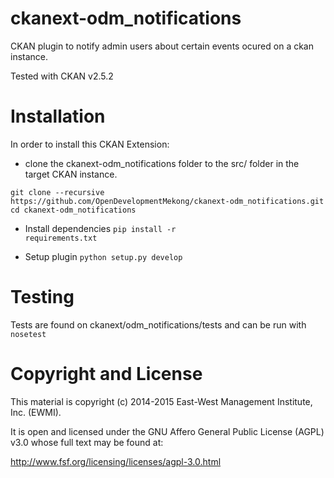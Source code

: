 ckanext-odm_notifications
===================

CKAN plugin to notify admin users about certain events ocured on a ckan instance.


Tested with CKAN v2.5.2

# Installation

In order to install this CKAN Extension:

  * clone the ckanext-odm_notifications folder to the src/ folder in the target CKAN instance.

 ```
 git clone --recursive https://github.com/OpenDevelopmentMekong/ckanext-odm_notifications.git
 cd ckanext-odm_notifications
 ```

 * Install dependencies
 <code>pip install -r requirements.txt</code>

 * Setup plugin
 <code>python setup.py develop</code>

# Testing

Tests are found on ckanext/odm_notifications/tests and can be run with ```nosetest```

# Copyright and License

This material is copyright (c) 2014-2015 East-West Management Institute, Inc. (EWMI).

It is open and licensed under the GNU Affero General Public License (AGPL) v3.0 whose full text may be found at:

http://www.fsf.org/licensing/licenses/agpl-3.0.html
